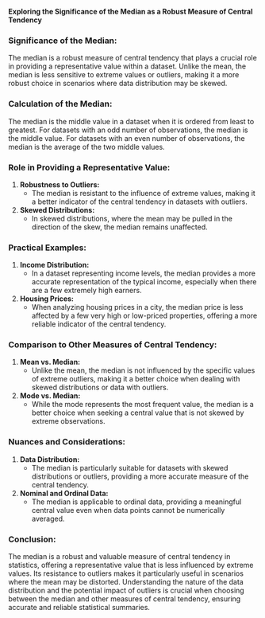 **Exploring the Significance of the Median as a Robust Measure of Central Tendency**

### Significance of the Median:

The median is a robust measure of central tendency that plays a crucial role in providing a representative value within a dataset. Unlike the mean, the median is less sensitive to extreme values or outliers, making it a more robust choice in scenarios where data distribution may be skewed.

### Calculation of the Median:

The median is the middle value in a dataset when it is ordered from least to greatest. For datasets with an odd number of observations, the median is the middle value. For datasets with an even number of observations, the median is the average of the two middle values.

### Role in Providing a Representative Value:

1. **Robustness to Outliers:**
   - The median is resistant to the influence of extreme values, making it a better indicator of the central tendency in datasets with outliers.
2. **Skewed Distributions:**
   - In skewed distributions, where the mean may be pulled in the direction of the skew, the median remains unaffected.

### Practical Examples:

1. **Income Distribution:**
   - In a dataset representing income levels, the median provides a more accurate representation of the typical income, especially when there are a few extremely high earners.
2. **Housing Prices:**
   - When analyzing housing prices in a city, the median price is less affected by a few very high or low-priced properties, offering a more reliable indicator of the central tendency.

### Comparison to Other Measures of Central Tendency:

1. **Mean vs. Median:**
   - Unlike the mean, the median is not influenced by the specific values of extreme outliers, making it a better choice when dealing with skewed distributions or data with outliers.
2. **Mode vs. Median:**
   - While the mode represents the most frequent value, the median is a better choice when seeking a central value that is not skewed by extreme observations.

### Nuances and Considerations:

1. **Data Distribution:**
   - The median is particularly suitable for datasets with skewed distributions or outliers, providing a more accurate measure of the central tendency.
2. **Nominal and Ordinal Data:**
   - The median is applicable to ordinal data, providing a meaningful central value even when data points cannot be numerically averaged.

### Conclusion:

The median is a robust and valuable measure of central tendency in statistics, offering a representative value that is less influenced by extreme values. Its resistance to outliers makes it particularly useful in scenarios where the mean may be distorted. Understanding the nature of the data distribution and the potential impact of outliers is crucial when choosing between the median and other measures of central tendency, ensuring accurate and reliable statistical summaries.